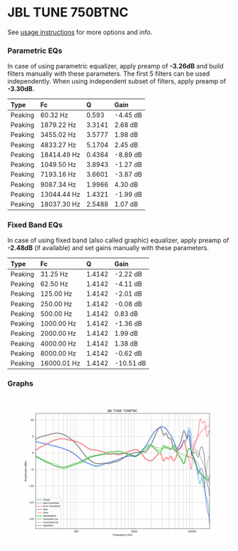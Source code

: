 # JBL TUNE 750BTNC
See [usage instructions](https://github.com/jaakkopasanen/AutoEq#usage) for more options and info.

### Parametric EQs
In case of using parametric equalizer, apply preamp of **-3.26dB** and build filters manually
with these parameters. The first 5 filters can be used independently.
When using independent subset of filters, apply preamp of **-3.30dB**.

| Type    | Fc          |      Q | Gain     |
|:--------|:------------|:-------|:---------|
| Peaking | 60.32 Hz    | 0.593  | -4.45 dB |
| Peaking | 1879.22 Hz  | 3.3141 | 2.68 dB  |
| Peaking | 3455.02 Hz  | 3.5777 | 1.98 dB  |
| Peaking | 4833.27 Hz  | 5.1704 | 2.45 dB  |
| Peaking | 18414.49 Hz | 0.4364 | -8.89 dB |
| Peaking | 1049.50 Hz  | 3.8943 | -1.27 dB |
| Peaking | 7193.16 Hz  | 3.6601 | -3.87 dB |
| Peaking | 9087.34 Hz  | 1.9966 | 4.30 dB  |
| Peaking | 13044.44 Hz | 1.4321 | -1.99 dB |
| Peaking | 18037.30 Hz | 2.5488 | 1.07 dB  |

### Fixed Band EQs
In case of using fixed band (also called graphic) equalizer, apply preamp of **-2.48dB**
(if available) and set gains manually with these parameters.

| Type    | Fc          |      Q | Gain      |
|:--------|:------------|:-------|:----------|
| Peaking | 31.25 Hz    | 1.4142 | -2.22 dB  |
| Peaking | 62.50 Hz    | 1.4142 | -4.11 dB  |
| Peaking | 125.00 Hz   | 1.4142 | -2.01 dB  |
| Peaking | 250.00 Hz   | 1.4142 | -0.08 dB  |
| Peaking | 500.00 Hz   | 1.4142 | 0.83 dB   |
| Peaking | 1000.00 Hz  | 1.4142 | -1.36 dB  |
| Peaking | 2000.00 Hz  | 1.4142 | 1.99 dB   |
| Peaking | 4000.00 Hz  | 1.4142 | 1.38 dB   |
| Peaking | 8000.00 Hz  | 1.4142 | -0.62 dB  |
| Peaking | 16000.01 Hz | 1.4142 | -10.51 dB |

### Graphs
![](./JBL%20TUNE%20750BTNC.png)